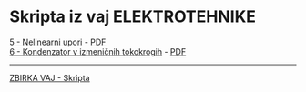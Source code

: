 # Skripta iz vaj ELEKTROTEHNIKE

[5 - Nelinearni upori]( ./Skripta/05-Nelinearni_upori-senzorji.html ) - [PDF]( ./Skripta/05-Nelinearni_upori-senzorji.pdf )  
[6 - Kondenzator v izmeničnih tokokrogih]( ./Skripta/06-Kondenzator_v_izmenicnih_tokokrogih.html ) - [PDF]( ./Skripta/06-Kondenzator_v_izmenicnih_tokokrogih.pdf )  

---

[ZBIRKA VAJ - Skripta]( ./Skripta/Skripta.pdf )
